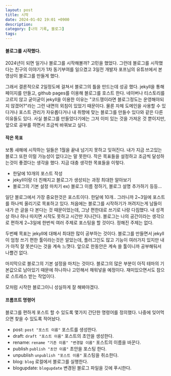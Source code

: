```yaml
---
layout: post
title: 시작
date: 2024-01-02 19:01 +0900
description: 
category: [나의 기록, 블로그]
tags: 
---
```


#### 블로그를 시작했다. 
2024년이 되면 일기나 블로그를 시작해볼까? 고민을 했었다. 그런데 블로그를 시작했다는 친구의 이야기가 1차 동기부여를 일으켰고 3일전 개발자 포프님의 유튜브에서 본 영상이 블로그를 만들게 했다. 

그래서 결론적으로 2일정도에 걸쳐서 블로그의 틀을 만드는데 성공 했다. jekyll을 통해 페이지를 만들고, github pages를 이용해 블로그를 호스트 한다. 네이버나 티스토리를 고르지 않고 굳이굳이 jekyll을 이용한 이유는 "코드쟁이라면 블로그정도는 운영해야되지 않겠어?"라는 그런 내면의 외침이 있었기 때문이다. 물론 자체 도메인을 사용할 수 있다거나 포스트 관리가 자유롭다거나 내 취향에 맞는 블로그를 만들수 있다와 같은 다른 이유들도 있다. 사실 블로그를 만들었다기에는 그저 이미 있는 것을 가져온 것 뿐이지만, 앞으로 공부를 하면서 조금씩 바꿔보고 싶다. 

#### 작은 목표
보통 새해에 시작하는 일들은 1월을 끝내 넘기지 못하고 잊혀진다. 내가 지금 쓰고있는 블로그 또한 이럴 가능성이 없다고는 말 못한다. 작은 목표들을 설정하고 조금씩 달성하는것이 좋겠다는 생각을 했다. 지금 대충 생각한 목표들을 이렇다. 

* 한달에 10개의 포스트 작성 
* jekyll이랑 더 친해지고 블로그가 생성되는 과정 최대한 알아보기 
* 블로그의 기본 설정 마치기 ex) 블로그 이름 정하기, 블로그 설명 추가하기 등등...

일단 블로그에서 가장 중요한것은 포스트이다. 한달에 10개.. 그러니까 2~3일에 포스트를 하나씩 올리기로 목표하고 있다. 처음에는 블로그를 시작하기가 꺼려지는게 남들이 내가 쓴 글을 다 본다는 것 때문이었는데, 그냥 편한대로 쓰기로 나랑 다짐했다. 내 성격상 하나 하나 따지면 시작도 못하고 시간만 지나간다. 블로그는 나의 공간이라는 생각으로 편하게 2~3일에 한번씩 여러 주제로 포스팅을 할 것이다. 정해진 주제는 없다. 

두번째 목표는 jekyll에 대해서 최대한 많이 공부하는 것이다. 블로그를 만들면서 jekyll이 엄청 쓰기 편한 툴이라는것은 알았는데, 플러그인도 많고 기능이 여러가지 있지만 내가 아직 잘 못쓴다는 것을 계속 느꼇다. 앞으로 한동안은 계속 쓸 툴이니까 공부해둬서 나쁠건 없다. 

마지막으로 블로그의 기본 설정을 마치는 것이다. 블로그의 많은 부분이 아직 테마의 기본값으로 남아있기 때문에 하나하나 고민해서 채워넣을 예정이다. 재미있으면서도 참으로 스트레스 받는 작업이다. 

모처럼 시작한 블로그이니 성실하게 잘 해봐야겠다. 

#### 프롬프트 명령어  
블로그를 편하게 포스트 할 수 있도록 몇가지 간단한 명령어를 정의했다. 나중에 잊어먹으면 찾을 수 있도록 적어놨다. 
- post: `post "포스트 이름"` 포스트를 생성한다. 
- draft: `draft "포스트 이름"` 포스트의 초안을 생성한다. 
- rename: `rename "기존 이름" "변경할 이름"` 포스트의 이름을 바꾼다. 
- publish  `publish "초안 이름"` 초안을 포스팅 한다. 
- unpublish  `unpublish "포스트 이름"` 포스팅을 취소한다.  
- blog: `blog` 로컬에서 블로그를 실행한다.
- blogupdate: `blogupdate` 변경된 블로그 파일을 깃에 푸시한다. 
